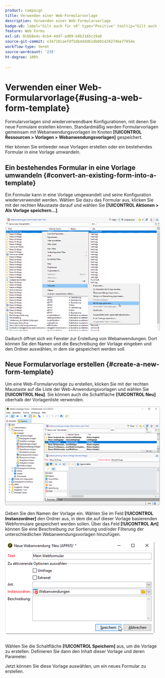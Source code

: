 ```yaml
---
product: campaign
title: Verwenden einer Web-Formularvorlage
description: Verwenden einer Web-Formularvorlage
badge-v8: label="Gilt auch für v8" type="Positive" tooltip="Gilt auch für Campaign v8"
feature: Web Forms
exl-id: 0cbb8e4c-8cb4-4dd7-ad09-b8b3165c19a8
source-git-commit: e34718caefdf5db4ddd61db601420274be77054e
workflow-type: tm+mt
source-wordcount: '235'
ht-degree: 100%

---
```


# Verwenden einer Web-Formularvorlage{#using-a-web-form-template}



Formularvorlagen sind wiederverwendbare Konfigurationen, mit denen Sie neue Formulare erstellen können. Standardmäßig werden Formularvorlagen gemeinsam mit Webanwendungsvorlagen im Knoten **[!UICONTROL Ressourcen > Vorlagen > Webanwendungsvorlagen]** gespeichert.

Hier können Sie entweder neue Vorlagen erstellen oder ein bestehendes Formular in eine Vorlage umwandeln.

## Ein bestehendes Formular in eine Vorlage umwandeln {#convert-an-existing-form-into-a-template}

Ein Formular kann in eine Vorlage umgewandelt und seine Konfiguration wiederverwendet werden. Wählen Sie dazu das Formular aus, klicken Sie mit der rechten Maustaste darauf und wählen Sie **[!UICONTROL Aktionen > Als Vorlage speichern...]**.

![](assets/s_ncs_admin_survey_saveastemplate.png)

Dadurch öffnet sich ein Fenster zur Erstellung von Webanwendungen. Dort können Sie den Namen und die Beschreibung der Vorlage eingeben und den Ordner auswählen, in dem sie gespeichert werden soll.

## Neue Formularvorlage erstellen {#create-a-new-form-template}

Um eine Web-Formularvorlage zu erstellen, klicken Sie mit der rechten Maustaste auf die Liste der Web-Anwendungsvorlagen und wählen Sie **[!UICONTROL Neu]**. Sie können auch die Schaltfläche **[!UICONTROL Neu]** oberhalb der Vorlagenliste verwenden.

![](assets/s_ncs_admin_survey_createtemplate.png)

Geben Sie den Namen der Vorlage ein. Wählen Sie im Feld **[!UICONTROL Instanzordner]** den Ordner aus, in dem die auf dieser Vorlage basierenden Webformulare gespeichert werden sollen. Über das Feld **[!UICONTROL Art]** können Sie eine Beschreibung zur Sortierung und/oder Filterung der unterschiedlichen Webanwendungsvorlagen hinzufügen.

![](assets/s_ncs_admin_survey_createtemplate_details.png)

Wählen Sie die Schaltfläche **[!UICONTROL Speichern]** aus, um die Vorlage zu erstellen. Definieren Sie dann den Inhalt dieser Vorlage und deren Parameter.

Jetzt können Sie diese Vorlage auswählen, um ein neues Formular zu erstellen.
